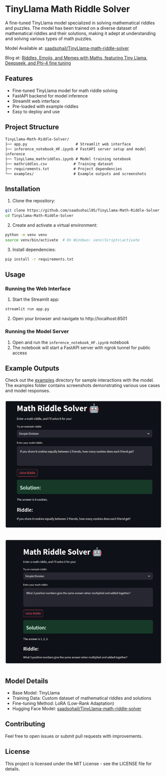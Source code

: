 # TinyLlama Math Riddle Solver

A fine-tuned TinyLlama model specialized in solving mathematical riddles and puzzles. The model has been trained on a diverse dataset of mathematical riddles and their solutions, making it adept at understanding and solving various types of math puzzles.

Model Available at: [saadsohail/TinyLlama-math-riddle-solver](https://huggingface.co/saadsohail/TinyLlama-math-riddle-solver)

Blog at: [Riddles, Emojis, and Memes with Maths, featuring Tiny Llama, Deepseek, and Phi-4 fine tuning](https://medium.com/@basil451287/riddles-emojis-and-memes-with-maths-featuring-tiny-llama-deepseek-r1-and-phi-4-fine-tuning-c7aadc00a438)

## Features

- Fine-tuned TinyLlama model for math riddle solving
- FastAPI backend for model inference
- Streamlit web interface
- Pre-loaded with example riddles
- Easy to deploy and use

## Project Structure

```
TinyLlama-Math-Riddle-Solver/
├── app.py                      # Streamlit web interface
├── inference_notebook_HF.ipynb # FastAPI server setup and model inference
├── TinyLlama_mathriddles.ipynb # Model training notebook
├── mathriddles.csv            # Training dataset
├── requirements.txt           # Project dependencies
└── examples/                  # Example outputs and screenshots
```

## Installation

1. Clone the repository:
```bash
git clone https://github.com/saadsohail05/TinyLlama-Math-Riddle-Solver.git
cd TinyLlama-Math-Riddle-Solver
```

2. Create and activate a virtual environment:
```bash
python -m venv venv
source venv/bin/activate  # On Windows: venv\Scripts\activate
```

3. Install dependencies:
```bash
pip install -r requirements.txt
```

## Usage

### Running the Web Interface

1. Start the Streamlit app:
```bash
streamlit run app.py
```

2. Open your browser and navigate to http://localhost:8501

### Running the Model Server

1. Open and run the `inference_notebook_HF.ipynb` notebook
2. The notebook will start a FastAPI server with ngrok tunnel for public access

## Example Outputs

Check out the [examples](examples/) directory for sample interactions with the model. The examples folder contains screenshots demonstrating various use cases and model responses.

<p align="center">
  <img src="examples/1.png" width="600" alt="Example 1" style="border: 2px solid #ddd; border-radius: 5px; margin: 10px 0;">
</p>
<p align="center">
  <img src="examples/2.png" width="600" alt="Example 2" style="border: 2px solid #ddd; border-radius: 5px; margin: 10px 0;">
</p>

## Model Details

- Base Model: TinyLlama
- Training Data: Custom dataset of mathematical riddles and solutions
- Fine-tuning Method: LoRA (Low-Rank Adaptation)
- Hugging Face Model: [saadsohail/TinyLlama-math-riddle-solver](https://huggingface.co/saadsohail/TinyLlama-math-riddle-solver)

## Contributing

Feel free to open issues or submit pull requests with improvements.

## License

This project is licensed under the MIT License - see the LICENSE file for details.
